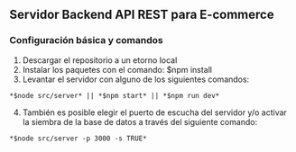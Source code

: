 ## Servidor Backend API REST para E-commerce

### Configuración básica y comandos

1. Descargar el repositorio a un etorno local
2. Instalar los paquetes con el comando: $npm install
3. Levantar el servidor con alguno de los siguientes comandos:
~~~
*$node src/server* || *$npm start* || *$npm run dev*
~~~
4. También es posible elegir el puerto de escucha del servidor y/o activar la siembra de la base de datos a través del siguiente comando:
~~~
*$node src/server -p 3000 -s TRUE*
~~~